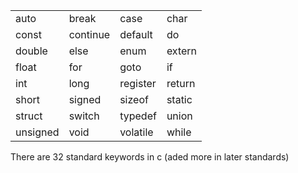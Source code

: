 |     |     |     |    |
|---|---|---|---|
| auto | break | case | char |
| const | continue | default | do |
| double | else | enum | extern |
| float | for | goto | if |
| int | long | register | return |
| short | signed | sizeof | static |
| struct | switch | typedef | union |
| unsigned | void | volatile | while |


There are 32 standard keywords in c (aded more in later standards)